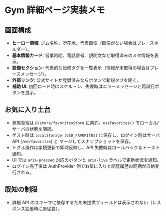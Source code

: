 # Gym 詳細ページ実装メモ

## 画面構成

- **ヒーロー領域**: ジム名称、所在地、代表画像（画像がない場合はプレースホルダー）。
- **基本情報カード**: 営業時間、電話番号、説明文など取得済みのメタ情報を表示。
- **設備セクション**: 代表的な設備タグを一覧表示（情報が未取得の場合はプレースメッセージ）。
- **外部リンク**: 公式サイトが登録済みならボタンで新規タブを開く。
- **補助 UI**: 初回ロード時はスケルトン、失敗時はエラーメッセージと再試行ボタンを提示。

## お気に入り土台

- 状態管理は `@/store/favoritesStore` に集約。`useFavorites()` でローカル/サーバの状態を購読。
- ゲスト時は `localStorage (GED_FAVORITES)` に保存し、ログイン時はサーバ API (`/me/favorites`) と
  マージしてスナップショットを保存。
- トグル操作は楽観更新で即時反映し、API 失敗時はロールバック＆トースト通知。
- UI では `aria-pressed` 対応のボタンと `aria-live` ラベルで更新状況を通知。
- ログイン完了後は AuthProvider 側でお気に入りと閲覧履歴の同期が自動実行される。

## 既知の制限

- 詳細 API のスキーマに依存するため未提供フィールドは表示されない（レスポンス拡張時に追従要）。
